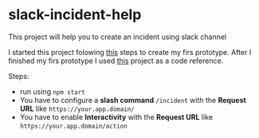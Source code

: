 # slack-incident-help
This project will help you to create an incident using slack channel

I started this project folowing [this](https://tutorials.botsfloor.com/building-a-node-js-slack-bot-before-your-microwave-popcorn-is-ready-8946651a5071) steps to create my firs prototype. After I finished my firs prototype I used [this](https://github.com/colmdoyle/slack-incident-management) project as a code reference. 

Steps:
- run using `npm start`
- You have to configure a **slash command** `/incident` with the **Request URL** like `https://your.app.domain/`
- You have to enable **Interactivity** with the **Request URL** like `https://your.app.domain/action`

   
